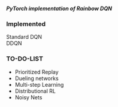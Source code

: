 ##### PyTorch implementation of Rainbow DQN

### Implemented

Standard DQN <br>
DDQN

### TO-DO-LIST

- Prioritized Replay <br>
- Dueling networks <br>
- Multi-step Learning <br>
- Distributional RL <br>
- Noisy Nets